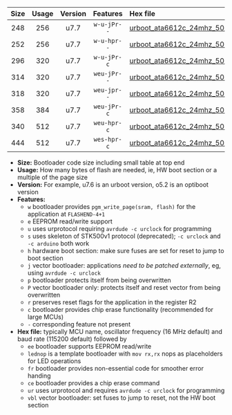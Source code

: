 |Size|Usage|Version|Features|Hex file|
|:-:|:-:|:-:|:-:|:--|
|248|256|u7.7|`w-u-jPr--`|[urboot_ata6612c_24mhz_500000bps_lednop_ur_vbl.hex](https://raw.githubusercontent.com/stefanrueger/urboot.hex/main/mcus/ata6612c/fcpu_24mhz/500000_bps/urboot_ata6612c_24mhz_500000bps_lednop_ur_vbl.hex)|
|252|256|u7.7|`w-u-hpr--`|[urboot_ata6612c_24mhz_500000bps_lednop_fr_ur.hex](https://raw.githubusercontent.com/stefanrueger/urboot.hex/main/mcus/ata6612c/fcpu_24mhz/500000_bps/urboot_ata6612c_24mhz_500000bps_lednop_fr_ur.hex)|
|296|320|u7.7|`w-u-jPr-c`|[urboot_ata6612c_24mhz_500000bps_lednop_fr_ce_ur_vbl.hex](https://raw.githubusercontent.com/stefanrueger/urboot.hex/main/mcus/ata6612c/fcpu_24mhz/500000_bps/urboot_ata6612c_24mhz_500000bps_lednop_fr_ce_ur_vbl.hex)|
|314|320|u7.7|`weu-jPr--`|[urboot_ata6612c_24mhz_500000bps_ee_lednop_ur_vbl.hex](https://raw.githubusercontent.com/stefanrueger/urboot.hex/main/mcus/ata6612c/fcpu_24mhz/500000_bps/urboot_ata6612c_24mhz_500000bps_ee_lednop_ur_vbl.hex)|
|318|320|u7.7|`weu-jpr--`|[urboot_ata6612c_24mhz_500000bps_ee_lednop_fr_ur_vbl.hex](https://raw.githubusercontent.com/stefanrueger/urboot.hex/main/mcus/ata6612c/fcpu_24mhz/500000_bps/urboot_ata6612c_24mhz_500000bps_ee_lednop_fr_ur_vbl.hex)|
|358|384|u7.7|`weu-jPr-c`|[urboot_ata6612c_24mhz_500000bps_ee_lednop_fr_ce_ur_vbl.hex](https://raw.githubusercontent.com/stefanrueger/urboot.hex/main/mcus/ata6612c/fcpu_24mhz/500000_bps/urboot_ata6612c_24mhz_500000bps_ee_lednop_fr_ce_ur_vbl.hex)|
|340|512|u7.7|`weu-hpr-c`|[urboot_ata6612c_24mhz_500000bps_ee_lednop_fr_ce_ur.hex](https://raw.githubusercontent.com/stefanrueger/urboot.hex/main/mcus/ata6612c/fcpu_24mhz/500000_bps/urboot_ata6612c_24mhz_500000bps_ee_lednop_fr_ce_ur.hex)|
|444|512|u7.7|`wes-hpr-c`|[urboot_ata6612c_24mhz_500000bps_ee_lednop_fr_ce.hex](https://raw.githubusercontent.com/stefanrueger/urboot.hex/main/mcus/ata6612c/fcpu_24mhz/500000_bps/urboot_ata6612c_24mhz_500000bps_ee_lednop_fr_ce.hex)|

- **Size:** Bootloader code size including small table at top end
- **Usage:** How many bytes of flash are needed, ie, HW boot section or a multiple of the page size
- **Version:** For example, u7.6 is an urboot version, o5.2 is an optiboot version
- **Features:**
  + `w` bootloader provides `pgm_write_page(sram, flash)` for the application at `FLASHEND-4+1`
  + `e` EEPROM read/write support
  + `u` uses urprotocol requiring `avrdude -c urclock` for programming
  + `s` uses skeleton of STK500v1 protocol (deprecated); `-c urclock` and `-c arduino` both work
  + `h` hardware boot section: make sure fuses are set for reset to jump to boot section
  + `j` vector bootloader: applications *need to be patched externally*, eg, using `avrdude -c urclock`
  + `p` bootloader protects itself from being overwritten
  + `P` vector bootloader only: protects itself and reset vector from being overwritten
  + `r` preserves reset flags for the application in the register R2
  + `c` bootloader provides chip erase functionality (recommended for large MCUs)
  + `-` corresponding feature not present
- **Hex file:** typically MCU name, oscillator frequency (16 MHz default) and baud rate (115200 default) followed by
  + `ee` bootloader supports EEPROM read/write
  + `lednop` is a template bootloader with `mov rx,rx` nops as placeholders for LED operations
  + `fr` bootloader provides non-essential code for smoother error handing
  + `ce` bootloader provides a chip erase command
  + `ur` uses urprotocol and requires `avrdude -c urclock` for programming
  + `vbl` vector bootloader: set fuses to jump to reset, not the HW boot section
